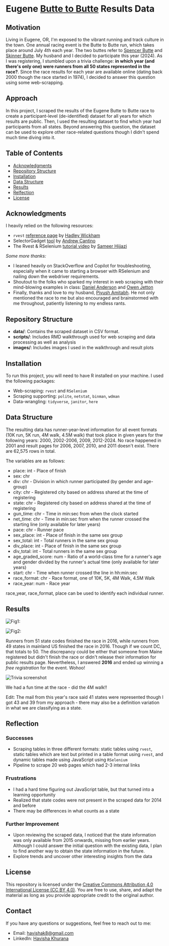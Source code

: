 # Eugene [Butte to Butte](https://buttetobutte.com/) Results Data

## Motivation

Living in Eugene, OR, I'm exposed to the vibrant running and track culture in the town. One annual racing event is the Butte to Butte run, which takes place around July 4th each year. The two buttes refer to [Spencer Butte](https://en.wikipedia.org/wiki/Spencer_Butte) and [Skinner Butte](https://en.wikipedia.org/wiki/Skinner_Butte). My husband and I decided to participate this year (2024). As I was registering, I stumbled upon a trivia challenge: **in which year (and there's only one) were runners from all 50 states represented in the race?**. Since the race results for each year are available online (dating back 2000 though the race started in 1974), I decided to answer this question using some web-scrapping.  

## Approach

In this project, I scraped the results of the Eugene Butte to Butte race to create a participant-level (de-identified) dataset for all years for which results are public. Then, I used the resulting dataset to find which year had participants from all states. Beyond answering this question, the dataset can be used to explore other race-related questions though I didn't spend much time diving into it.

## Table of Contents

- [Acknowledgments](#acknowledgments)
- [Repository Structure](#repository-structure)
- [Installation](#installation)
- [Data Structure](#data-structure)
- [Results](#results)
- [Relfection](#reflection)
- [License](#license)


## Acknowledgments

I heavily relied on the following resources:

- `rvest` [reference page](https://rvest.tidyverse.org/) by [Hadley Wickham](https://hadley.nz/) 
- SelectorGadget [tool](https://selectorgadget.com/) by [Andrew Cantino](https://github.com/cantino)
- The Rvest & RSelenium [tutorial video](https://www.youtube.com/watch?v=Dkm1d4uMp34) by [Sameer Hijjazi](https://www.youtube.com/@SamerHijjazi)

*Some more thanks:*

- I leaned heavily on StackOverflow and Copilot for troubleshooting, especially when it came to starting a browser with RSelenium and nailing down the webdriver requirements.
- Shoutout to the folks who sparked my interest in web scraping with their mind-blowing examples in class: [Daniel Anderson](https://github.com/datalorax) and [Owen Jetton](https://github.com/ojetton)
- Finally, thanks and love to my husband, [Piyush Amitabh](https://github.com/pamitabh). He not only mentioned the race to me but also encouraged and brainstormed with me throughout, patiently listening to my endless rants.

## Repository Structure

- **data/**: Contains the scraped dataset in CSV format.
- **scripts/**: Includes RMD walkthrough used for web scraping and data processing as well as analysis
- **images/**: Includes images I used in the walkthrough and result plots


## Installation

To run this project, you will need to have R installed on your machine. I used the following packages: 

- Web-scraping: `rvest` and `RSelenium`
- Scraping supporting: `polite`, `netstat`, `binman`, `wdman`
- Data-wrangling: `tidyverse`, `janitor`, `here`

## Data Structure

The resulting data has runner-year-level information for all event formats (10K run, 5K run, 4M walk, 4.5M walk) that took place in given years for thw following years: 2000, 2002-2006, 2009, 2012-2024. No race happened in 2001 and result pages for 2006, 2007, 2010, and 2011 doesn't exist. There are 62,575 rows in total.

The variables are as follows:
- place: int - Place of finish
- sex: chr 
- div: chr - Division in which runner participated (by gender and age-group)
- city: chr - Registered city based on address shared at the time of registering
- state: chr - Registered city based on address shared at the time of registering
- gun_time: chr - Time in min:sec from when the clock started
- net_time: chr - Time in min:sec from when the runner crossed the starting line (only available for later years)
- pace: chr - Runner pace
- sex_place: int - Place of finish in the same sex group
- sex_total: int - Total runners in the same sex group
- div_place: int - Place of finish in the same sex group
- div_total: int - Total runners in the same sex group
- age_graded_score: num - Ratio of a world-class time for a runner's age and gender divided by the runner's actual time (only available for later years)
- start: chr - Time when runner crossed the line in hh:min:sec
- race_format: chr - Race format, one of 10K, 5K, 4M Walk, 4.5M Walk
- race_year: num - Race year

race_year, race_format, place can be used to identify each individual runner.

## Results

![Fig1:](images/state_codes_year.jpeg)

![Fig2:](images/state_year.jpeg)

Runners from 51 state codes finished the race in 2016, while runners from 49 states in mainland US finished the race in 2016. Though if we count DC, that totals to 50. The discrepancy could be either that someone from Maine registered but didn't finish the race or didn't release their information for public results page. Nevertheless, I answered **2016** and ended up winning a *free registration* for the event. Wohoo! 

![Trivia screenshot](images/winning_screenshot.jpg)

We had a fun time at the race - did the 4M walk!!

Edit: The mail from this year's race said 41 states were represented though I got 43 and 39 from my approach - there may also be a definition variation in what we are classifying as a state.  

## Reflection 

### Successes

- Scraping tables in three different formats: static tables using `rvest`, static tables which are text but printed in a table format using `rvest`, and dynamic tables made using JavaScript using `RSelenium`
- Pipeline to scrape 20 web pages which had 2-3 internal links

### Frustrations

- I had a hard time figuring out JavaScript table, but that turned into a learning opportunity
- Realized that state codes were not present in the scraped data for 2014 and before
- There may be differences in what counts as a state

### Further Improvement

- Upon reviewing the scraped data, I noticed that the state information was only available from 2015 onwards, missing from earlier years. Although I could answer the initial question with the existing data, I plan to find another way to obtain the state information in the future.
- Explore trends and uncover other interesting insights from the data

## License

This repository is licensed under the [Creative Commons Attribution 4.0 International License (CC BY 4.0)](https://creativecommons.org/licenses/by/4.0/). You are free to use, share, and adapt the material as long as you provide appropriate credit to the original author.

## Contact

If you have any questions or suggestions, feel free to reach out to me:

- Email: havishak8@gmail.com
- LinkedIn: [Havisha Khurana](linkedin.com/in/havisha-khurana/)


